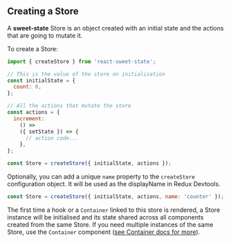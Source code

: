 ## Creating a Store

A **sweet-state** Store is an object created with an initial state and the actions that are going to mutate it.

To create a Store:

```js
import { createStore } from 'react-sweet-state';

// This is the value of the store on initialisation
const initialState = {
  count: 0,
};

// All the actions that mutate the store
const actions = {
  increment:
    () =>
    ({ setState }) => {
      // action code...
    },
};

const Store = createStore({ initialState, actions });
```

Optionally, you can add a unique `name` property to the `createStore` configuration object. It will be used as the displayName in Redux Devtools.

```js
const Store = createStore({ initialState, actions, name: 'counter' });
```

The first time a hook or a `Container` linked to this store is rendered, a Store instance will be initialised and its state shared across all components created from the same Store. If you need multiple instances of the same Store, use the `Container` component ([see Container docs for more](../advanced/container.md)).
